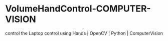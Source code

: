 # VolumeHandControl-COMPUTER-VISION
control  the Laptop control using Hands | OpenCV | Python | ComputerVision
